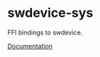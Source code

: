 # swdevice-sys #
FFI bindings to swdevice.

[Documentation](https://retep998.github.io/doc/swdevice-sys/)
